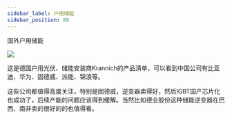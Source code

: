 ```yaml
---
sidebar_label: 户用储能
sidebar_position: 89
---
```


国外户用储能

![](https://img.arctee.cn/one/202211291638500.png)

这是德国户用光伏、储能安装商Krannich的产品清单，可以看到中国公司有比亚迪、华为、固德威、派能、锦浪等。

这些公司都值得高度关注，特别是固德威，逆变器卖得好，然后IGBT国产芯片化也成功了，后续产能的问题应该得到缓解。当然比如德业股份这种储能逆变器在巴西、南非卖的很好的的也值得看。